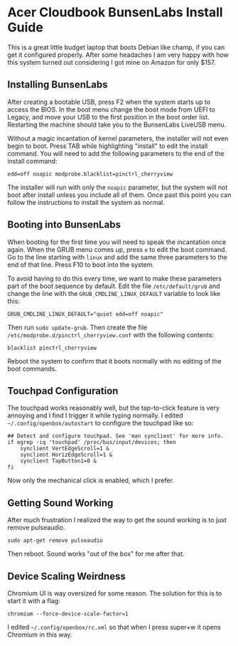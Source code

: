 Acer Cloudbook BunsenLabs Install Guide
=======================================

This is a great little budget laptop that boots Debian like champ, if you can 
get it configured properly. After some headaches I am very happy with how this
system turned out considering I got mine on Amazon for only $157.

## Installing BunsenLabs

After creating a bootable USB, press F2 when the system starts up to access the
BIOS. In the boot menu change the boot mode from UEFI to Legacy, and move your
USB to the first position in the boot order list. Restarting the machine should
take you to the BunsenLabs LiveUSB menu.

Without a magic incantation of kernel parameters, the installer will not even
begin to boot. Press TAB while highlighting "install" to edit the install 
command. You will need to add the following parameters to the end of the 
install command:

```
edd=off noapic modprobe.blacklist=pinctrl_cherryview
```

The installer will run with only the `noapic` parameter, but the system will 
not boot after install unless you include all of them. Once past this point you
can follow the instructions to install the system as normal.

## Booting into BunsenLabs

When booting for the first time you will need to speak the incantation once
again. When the GRUB menu comes up, press `e` to edit the boot command. Go to
the line starting with `linux` and add the same three parameters to the end of
that line. Press F10 to boot into the system.

To avoid having to do this every time, we want to make these parameters part
of the boot sequence by default. Edit the file `/etc/default/grub` and change
the line with the `GRUB_CMDLINE_LINUX_DEFAULT` variable to look like this:

```
GRUB_CMDLINE_LINUX_DEFAULT="quiet edd=off noapic"
```

Then run `sudo update-grub`. Then create the file 
`/etc/modprobe.d/pinctrl_cherryview.conf` with the following contents:

```
blacklist pinctrl_cherryview
```

Reboot the system to confirm that it boots normally with no editing of the 
boot commands.

## Touchpad Configuration

The touchpad works reasonably well, but the tap-to-click feature is very annoying and I find I 
trigger it while typing normally. I edited `~/.config/openbox/autostart` to configure the touchpad
like so:

```
## Detect and configure touchpad. See 'man synclient' for more info.
if egrep -iq 'touchpad' /proc/bus/input/devices; then
    synclient VertEdgeScroll=1 &
    synclient HorizEdgeScroll=1 &
    synclient TapButton1=0 &
fi
```

Now only the mechanical click is enabled, which I prefer.

## Getting Sound Working

After much frustration I realized the way to get the sound working is to just remove pulseaudio.

```
sudo apt-get remove pulseaudio
```

Then reboot. Sound works "out of the box" for me after that.

## Device Scaling Weirdness

Chromium UI is way oversized for some reason. The solution for this is to start it with a flag:

```
chromium --force-device-scale-factor=1
```

I edited `~/.config/openbox/rc.xml` so that when I press super+w it opens Chromium in this way.

